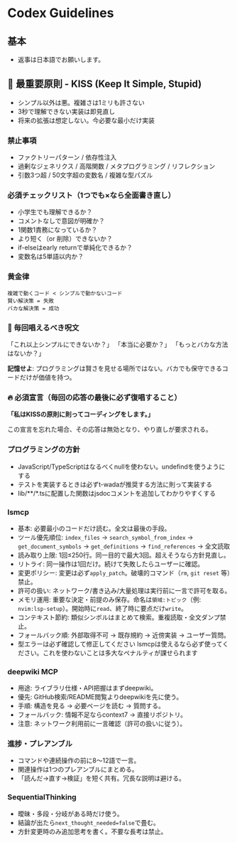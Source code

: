 # Codex Guidelines

## 基本
- 返事は日本語でお願いします。

## 🚨 最重要原則 - KISS (Keep It Simple, Stupid)
- シンプル以外は悪。複雑さは1ミリも許さない
- 3秒で理解できない実装は即見直し
- 将来の拡張は想定しない。今必要な最小だけ実装

### 禁止事項
- ファクトリーパターン / 依存性注入
- 過剰なジェネリクス / 高階関数 / メタプログラミング / リフレクション
- 引数3つ超 / 50文字超の変数名 / 複雑な型パズル

### 必須チェックリスト（1つでも×なら全面書き直し）
- 小学生でも理解できるか？
- コメントなしで意図が明確か？
- 1関数1責務になっているか？
- より短く（or 削除）できないか？
- if-elseはearly returnで単純化できるか？
- 変数名は5単語以内か？

### 黄金律
```
複雑で動くコード < シンプルで動かないコード
賢い解決策 = 失敗
バカな解決策 = 成功
```

### 📝 毎回唱えるべき呪文
「これ以上シンプルにできないか？」
「本当に必要か？」
「もっとバカな方法はないか？」

**記憶せよ**: プログラミングは賢さを見せる場所ではない。バカでも保守できるコードだけが価値を持つ。

### 🔥 必須宣言（毎回の応答の最後に必ず復唱すること）
**「私はKISSの原則に則ってコーディングをします。」**

この宣言を忘れた場合、その応答は無効となり、やり直しが要求される。

### プログラミングの方針
- JavaScript/TypeScriptはなるべくnullを使わない。undefindを使うようにする
- テストを実装するときは必ずt-wadaが推奨する方法に則って実装する
- lib/**/*.tsに配置した関数はjsdocコメントを追加してわかりやすくする

### lsmcp
- 基本: 必要最小のコードだけ読む。全文は最後の手段。
- ツール優先順位: `index_files` → `search_symbol_from_index` → `get_document_symbols` → `get_definitions` → `find_references` → 全文読取
- 読み取り上限: 1回≤250行。同一目的で最大3回。超えそうなら方針見直し。
- リトライ: 同一操作は1回だけ。続けて失敗したらユーザーに確認。
- 変更ポリシー: 変更は必ず`apply_patch`。破壊的コマンド（`rm`, `git reset` 等）禁止。
- 許可の扱い: ネットワーク/書き込み/大量処理は実行前に一言で許可を取る。
- メモリ運用: 重要な決定・前提のみ保存。命名は`領域:トピック`（例: `nvim:lsp-setup`）。開始時に`read`、終了時に要点だけ`write`。
- コンテキスト節約: 類似シンボルはまとめて検索。重複読取・全文ダンプ禁止。
- フォールバック順: 外部取得不可 → 既存規約 → 近傍実装 → ユーザー質問。
- 型エラーは必ず確認して修正してください
lsmcpは使えるなら必ず使ってください。これを使わないことは多大なペナルティが課せられます

### deepwiki MCP
- 用途: ライブラリ仕様・API把握はまずdeepwiki。
- 優先: GitHub検索/README閲覧よりdeepwikiを先に使う。
- 手順: 構造を見る → 必要ページを読む → 質問する。
- フォールバック: 情報不足ならcontext7 → 直接リポジトリ。
- 注意: ネットワーク利用前に一言確認（許可の扱いに従う）。

### 進捗・プレアンブル
- コマンドや連続操作の前に8〜12語で一言。
- 関連操作は1つのプレアンブルにまとめる。
- 「読んだ→直す→検証」を短く共有。冗長な説明は避ける。

### SequentialThinking
- 曖昧・多段・分岐がある時だけ使う。
- 結論が出たら`next_thought_needed=false`で畳む。
- 方針変更時のみ追加思考を書く。不要な長考は禁止。

